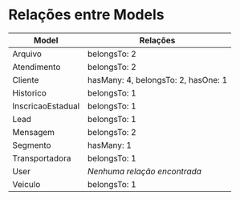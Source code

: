 # Relações entre Models

| Model | Relações |
|-------|----------|
| Arquivo |  belongsTo: 2 |
| Atendimento |  belongsTo: 2 |
| Cliente |  hasMany: 4, belongsTo: 2, hasOne: 1 |
| Historico |  belongsTo: 1 |
| InscricaoEstadual |  belongsTo: 1 |
| Lead |  belongsTo: 1 |
| Mensagem |  belongsTo: 2 |
| Segmento |  hasMany: 1 |
| Transportadora |  belongsTo: 1 |
| User | *Nenhuma relação encontrada* |
| Veiculo |  belongsTo: 1 |
